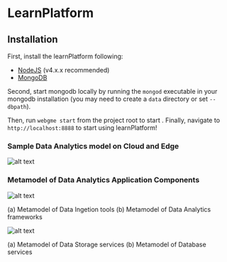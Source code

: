 # LearnPlatform
## Installation
First, install the learnPlatform following:
- [NodeJS](https://nodejs.org/en/) (v4.x.x recommended)
- [MongoDB](https://www.mongodb.com/)

Second, start mongodb locally by running the `mongod` executable in your mongodb installation (you may need to create a `data` directory or set `--dbpath`).

Then, run `webgme start` from the project root to start . Finally, navigate to `http://localhost:8888` to start using learnPlatform!

### Sample Data Analytics model on Cloud and Edge

![alt text](https://github.com/doc-vu/Stratum/blob/master/png/DataAnalyticsModel.png)

### Metamodel of Data Analytics Application Components

![alt text](https://github.com/doc-vu/Stratum/blob/master/png/DataAnalytics.png)

(a) Metamodel of Data Ingetion tools (b) Metamodel of Data Analytics frameworks

![alt text](https://github.com/doc-vu/Stratum/blob/master/png/DataStorage.png)

(a) Metamodel of Data Storage services (b) Metamodel of Database services
